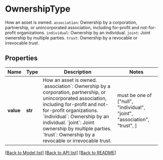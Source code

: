 # OwnershipType

How an asset is owned.  `association`: Ownership by a corporation, partnership, or unincorporated association, including for-profit and not-for-profit organizations. `individual`: Ownership by an individual. `joint`: Joint ownership by multiple parties. `trust`: Ownership by a revocable or irrevocable trust.

## Properties
Name | Type | Description | Notes
------------ | ------------- | ------------- | -------------
**value** | **str** | How an asset is owned.  &#x60;association&#x60;: Ownership by a corporation, partnership, or unincorporated association, including for-profit and not-for-profit organizations. &#x60;individual&#x60;: Ownership by an individual. &#x60;joint&#x60;: Joint ownership by multiple parties. &#x60;trust&#x60;: Ownership by a revocable or irrevocable trust. |  must be one of ["null", "individual", "joint", "association", "trust", ]

[[Back to Model list]](../README.md#documentation-for-models) [[Back to API list]](../README.md#documentation-for-api-endpoints) [[Back to README]](../README.md)


